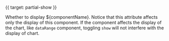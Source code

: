 
{{ target: partial-show }}

Whether to display ${componentName}. Notice that this attribute affects only the display of this component. If the component affects the display of the chart, like `dataRange` component, toggling `show` will not interfere with the display of chart.

